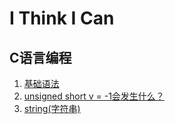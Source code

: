# I Think I Can

## C语言编程
1. [基础语法](https://github.com/antwork/ithink/issues/2)
2. [unsigned short v = -1会发生什么？](https://github.com/antwork/ithink/issues/3)
3. [string(字符串)](https://github.com/antwork/ithink/issues/4)

